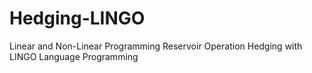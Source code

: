 # Hedging-LINGO
Linear and Non-Linear Programming Reservoir Operation Hedging with LINGO Language Programming
